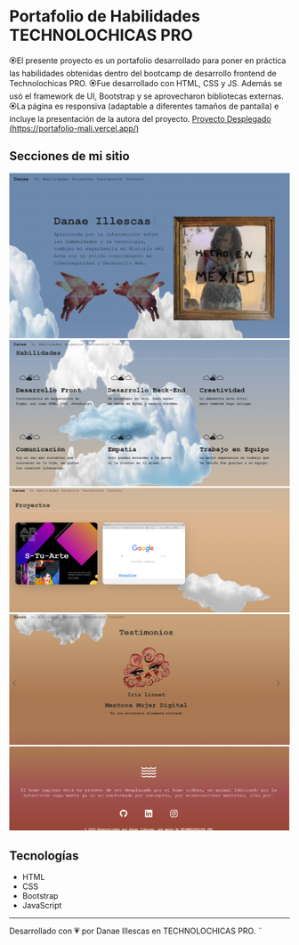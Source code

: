 # Portafolio de Habilidades TECHNOLOCHICAS PRO

🏵️El presente proyecto es un portafolio desarrollado para poner en práctica las habilidades obtenidas dentro del bootcamp de desarrollo frontend de Technolochicas PRO.
🏵️Fue desarrollado con HTML, CSS y JS. Además se usó el framework de UI, Bootstrap y se aprovecharon bibliotecas externas.
🏵️La página es responsiva (adaptable a diferentes tamaños de pantalla) e incluye la presentación de la autora del proyecto.
[Proyecto Desplegado (https://portafolio-mali.vercel.app/)](https://portafolio-mali.vercel.app/)

## Secciones de mi sitio 
![Presentación](assets/readme/Presentacion.png)
![Habilidades](assets/readme/Habilidades.png)
![Proyectos](assets/readme/Proyectos.png)
![Testimonios](assets/readme/Testimonios.png)
![Contacto](assets/readme/Contacto.png)

## Tecnologías

* HTML
* CSS
* Bootstrap
* JavaScript

---
Desarrollado con 💗 por Danae Illescas en TECHNOLOCHICAS PRO.  ¨

